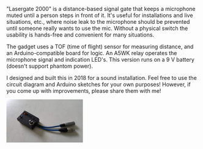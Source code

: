 "Lasergate 2000" is a distance-based signal gate that keeps a microphone muted until a person steps in front of it. It's useful for installations and live situations, etc., where noise leak to the microphone should be prevented until someone really wants to use the mic. Without a physical switch the usability is hands-free and convenient for many situations.

The gadget uses a TOF (time of flight) sensor for measuring distance, and an Arduino-compatible board for logic. An A5WK relay operates the microphone signal and indication LED's. This version runs on a 9 V battery (doesn't support phantom power).

I designed and built this in 2018 for a sound installation. Feel free to use the circuit diagram and Arduino sketches for your own purposes! However, if you come up with improvements, please share them with me!

<img src="20180815_175225.jpg" alt="Lasergate2000" width="200"/>
